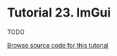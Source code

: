# Tutorial 23. ImGui

TODO

[Browse source code for this tutorial](https://github.com/gecko0307/dagon-tutorials/tree/master/t23-imgui)
